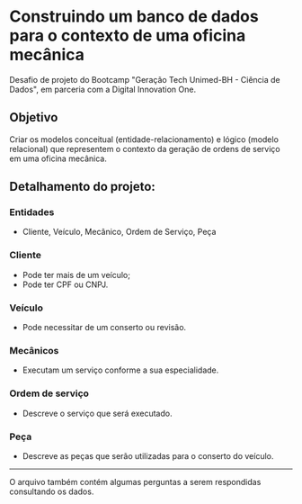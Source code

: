 # Construindo um banco de dados para o contexto de uma oficina mecânica
Desafio de projeto do Bootcamp "Geração Tech Unimed-BH - Ciência de Dados", em parceria com a Digital Innovation One.

## Objetivo
Criar os modelos conceitual (entidade-relacionamento) e lógico (modelo relacional) que representem o contexto da geração de ordens de serviço em uma oficina mecânica.

## Detalhamento do projeto:

### Entidades
- Cliente, Veículo, Mecânico, Ordem de Serviço, Peça

### Cliente
- Pode ter mais de um veículo;
- Pode ter CPF ou CNPJ.

### Veículo
- Pode necessitar de um conserto ou revisão.

### Mecânicos
- Executam um serviço conforme a sua especialidade.

### Ordem de serviço
- Descreve o serviço que será executado.

### Peça
- Descreve as peças que serão utilizadas para o conserto do veículo. 

_________________________________________________________________________________

O arquivo também contém algumas perguntas a serem respondidas consultando os dados.
